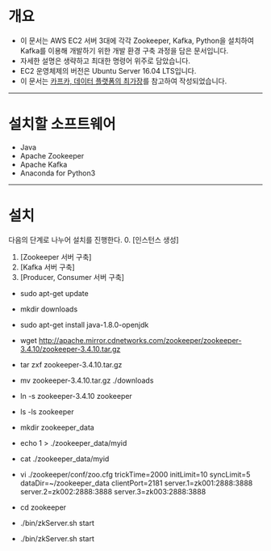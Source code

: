 # **개요**

- 이 문서는 AWS EC2 서버 3대에 각각 Zookeeper, Kafka, Python을 설치하여 Kafka를 이용해 개발하기 위한 개발 환경 구축 과정을 담은 문서입니다.
- 자세한 설명은 생략하고 최대한 명령어 위주로 담았습니다.
- EC2 운영체제의 버전은 Ubuntu Server 16.04 LTS입니다.
- 이 문서는 [카프카, 데이터 플랫폼의 최가장](https://book.naver.com/bookdb/book_detail.nhn?bid=13540082)를 참고하여 작성되었습니다.

------

# **설치할 소프트웨어**

- Java
- Apache Zookeeper
- Apache Kafka
- Anaconda for Python3

------

# **설치**

다음의 단계로 나누어 설치를 진행한다. 
0. [인스턴스 생성]
1. [Zookeeper 서버 구축]
2. [Kafka 서버 구축]
3. [Producer, Consumer 서버 구축]

- sudo apt-get update 
- mkdir downloads

- sudo apt-get install java-1.8.0-openjdk
- wget http://apache.mirror.cdnetworks.com/zookeeper/zookeeper-3.4.10/zookeeper-3.4.10.tar.gz
- tar zxf zookeeper-3.4.10.tar.gz
- mv zookeeper-3.4.10.tar.gz ./downloads
- ln -s zookeeper-3.4.10 zookeeper
- ls -ls zookeeper

- mkdir zookeeper_data
- echo 1 > ./zookeeper_data/myid
- cat ./zookeeper_data/myid

- vi ./zookeeper/conf/zoo.cfg
trickTime=2000
initLimit=10
syncLimit=5
dataDir=~/zookeeper_data
clientPort=2181
server.1=zk001:2888:3888
server.2=zk002:2888:3888
server.3=zk003:2888:3888

- cd zookeeper
- ./bin/zkServer.sh start
- ./bin/zkServer.sh start

